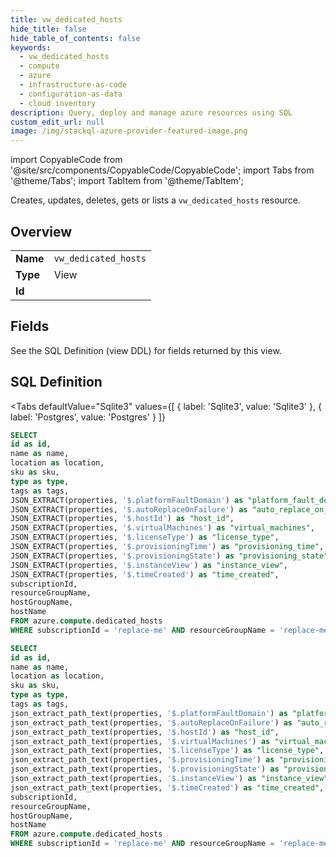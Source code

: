 ```yaml
--- 
title: vw_dedicated_hosts
hide_title: false
hide_table_of_contents: false
keywords:
  - vw_dedicated_hosts
  - compute
  - azure
  - infrastructure-as-code
  - configuration-as-data
  - cloud inventory
description: Query, deploy and manage azure resources using SQL
custom_edit_url: null
image: /img/stackql-azure-provider-featured-image.png
---
```


import CopyableCode from '@site/src/components/CopyableCode/CopyableCode';
import Tabs from '@theme/Tabs';
import TabItem from '@theme/TabItem';

Creates, updates, deletes, gets or lists a <code>vw_dedicated_hosts</code> resource.

## Overview
<table><tbody>
<tr><td><b>Name</b></td><td><code>vw_dedicated_hosts</code></td></tr>
<tr><td><b>Type</b></td><td>View</td></tr>
<tr><td><b>Id</b></td><td><CopyableCode code="azure.compute.vw_dedicated_hosts" /></td></tr>
</tbody></table>

## Fields

See the SQL Definition (view DDL) for fields returned by this view.

## SQL Definition

<Tabs
defaultValue="Sqlite3"
values={[
{ label: 'Sqlite3', value: 'Sqlite3' },
{ label: 'Postgres', value: 'Postgres' }
]}
>
<TabItem value="Sqlite3">

```sql
SELECT
id as id,
name as name,
location as location,
sku as sku,
type as type,
tags as tags,
JSON_EXTRACT(properties, '$.platformFaultDomain') as "platform_fault_domain",
JSON_EXTRACT(properties, '$.autoReplaceOnFailure') as "auto_replace_on_failure",
JSON_EXTRACT(properties, '$.hostId') as "host_id",
JSON_EXTRACT(properties, '$.virtualMachines') as "virtual_machines",
JSON_EXTRACT(properties, '$.licenseType') as "license_type",
JSON_EXTRACT(properties, '$.provisioningTime') as "provisioning_time",
JSON_EXTRACT(properties, '$.provisioningState') as "provisioning_state",
JSON_EXTRACT(properties, '$.instanceView') as "instance_view",
JSON_EXTRACT(properties, '$.timeCreated') as "time_created",
subscriptionId,
resourceGroupName,
hostGroupName,
hostName
FROM azure.compute.dedicated_hosts
WHERE subscriptionId = 'replace-me' AND resourceGroupName = 'replace-me' AND hostGroupName = 'replace-me';
```

</TabItem>
<TabItem value="Postgres">

```sql
SELECT
id as id,
name as name,
location as location,
sku as sku,
type as type,
tags as tags,
json_extract_path_text(properties, '$.platformFaultDomain') as "platform_fault_domain",
json_extract_path_text(properties, '$.autoReplaceOnFailure') as "auto_replace_on_failure",
json_extract_path_text(properties, '$.hostId') as "host_id",
json_extract_path_text(properties, '$.virtualMachines') as "virtual_machines",
json_extract_path_text(properties, '$.licenseType') as "license_type",
json_extract_path_text(properties, '$.provisioningTime') as "provisioning_time",
json_extract_path_text(properties, '$.provisioningState') as "provisioning_state",
json_extract_path_text(properties, '$.instanceView') as "instance_view",
json_extract_path_text(properties, '$.timeCreated') as "time_created",
subscriptionId,
resourceGroupName,
hostGroupName,
hostName
FROM azure.compute.dedicated_hosts
WHERE subscriptionId = 'replace-me' AND resourceGroupName = 'replace-me' AND hostGroupName = 'replace-me';
```

</TabItem>
</Tabs>
